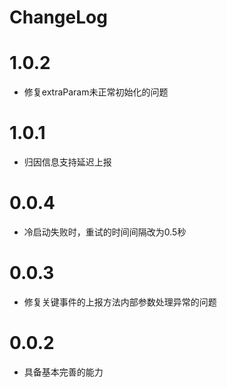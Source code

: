 # ChangeLog 

# 1.0.2

- 修复extraParam未正常初始化的问题

# 1.0.1

- 归因信息支持延迟上报

# 0.0.4

- 冷启动失败时，重试的时间间隔改为0.5秒

# 0.0.3

- 修复关键事件的上报方法内部参数处理异常的问题

# 0.0.2

- 具备基本完善的能力






